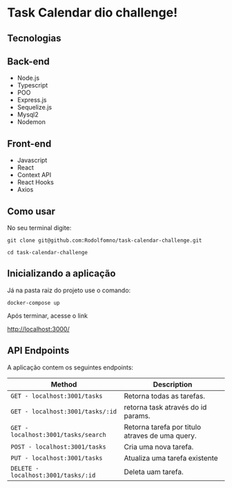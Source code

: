 # Task Calendar dio challenge!

## Tecnologias

## Back-end
* Node.js
* Typescript
* POO
* Express.js
* Sequelize.js
* Mysql2
* Nodemon

## Front-end
* Javascript
* React
* Context API
* React Hooks
* Axios

## Como usar


No seu terminal digite:
```
git clone git@github.com:Rodolfomno/task-calendar-challenge.git

cd task-calendar-challenge
```
## Inicializando a aplicação

Já na pasta raiz do projeto use o comando:

```
docker-compose up
```

Após terminar, acesse o link

[http://localhost:3000/](http://localhost:3000/)


## API Endpoints
A aplicação contem os seguintes endpoints:

| Method | Description |
|---|---|
| `GET - localhost:3001/tasks` | Retorna todas as tarefas. |
| `GET - localhost:3001/tasks/:id` | retorna task através do id params. |
| `GET - localhost:3001/tasks/search` | Retorna tarefa por titulo atraves de uma query. |
| `POST - localhost:3001/tasks` | Cria uma nova tarefa. |
| `PUT - localhost:3001/tasks` | Atualiza uma tarefa existente |
| `DELETE - localhost:3001/tasks/:id` | Deleta uam tarefa. |



